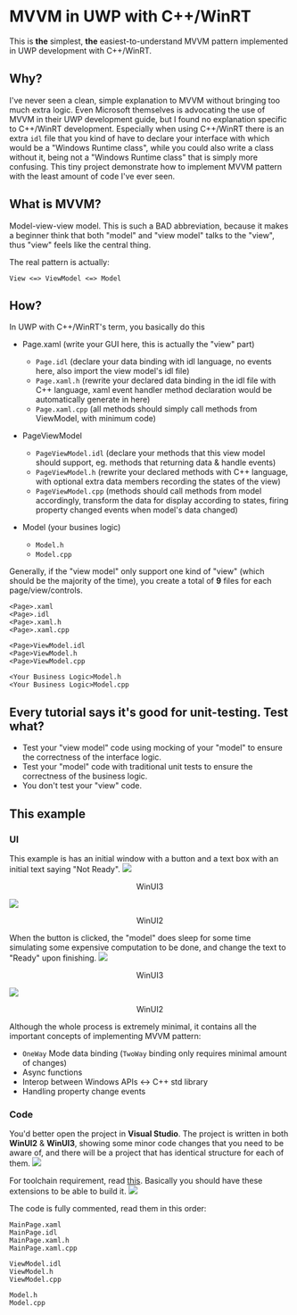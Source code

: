 # MVVM in UWP with C++/WinRT
This is **the** simplest, **the** easiest-to-understand MVVM pattern implemented in UWP development with C++/WinRT.

## Why?
I've never seen a clean, simple explanation to MVVM without bringing too much extra logic. Even Microsoft themselves is advocating the use of MVVM in their UWP development guide, 
but I found no explanation specific to C++/WinRT development. Especially when using C++/WinRT there is an extra `idl` file that you kind of have to declare your interface with 
which would be a "Windows Runtime class", while you could also write a class without it, being not a "Windows Runtime class" that is simply more confusing. 
This tiny project demonstrate how to implement MVVM pattern with the least amount of code I've ever seen.

## What is MVVM?
Model-view-view model. This is such a BAD abbreviation, because it makes a beginner think that both "model" and "view model" talks to the "view", thus "view" feels like the central thing.

The real pattern is actually:
```
View <=> ViewModel <=> Model
```

## How?
In UWP with C++/WinRT's term, you basically do this

+ Page.xaml			(write your GUI here, this is actually the "view" part)
	- `Page.idl`		(declare your data binding with idl language, no events here, also import the view model's idl file)
	- `Page.xaml.h`	(rewrite your declared data binding in the idl file with C++ language, xaml event handler method declaration would be automatically generate in here)
	- `Page.xaml.cpp` (all methods should simply call methods from ViewModel, with minimum code)

+ PageViewModel 
	- `PageViewModel.idl` (declare your methods that this view model should support, eg. methods that returning data & handle events)
	- `PageViewModel.h`	(rewrite your declared methods with C++ language, with optional extra data members recording the states of the view)
	- `PageViewModel.cpp` (methods should call methods from model accordingly, transform the data for display according to states, firing property changed events when model's data changed)

+ Model				(your busines logic)
	- `Model.h`	
	- `Model.cpp`


Generally, if the "view model" only support one kind of "view" (which should be the majority of the time), you create a total of **9** files for each page/view/controls.
```
<Page>.xaml
<Page>.idl
<Page>.xaml.h
<Page>.xaml.cpp

<Page>ViewModel.idl
<Page>ViewModel.h
<Page>ViewModel.cpp

<Your Business Logic>Model.h
<Your Business Logic>Model.cpp
```

## Every tutorial says it's good for unit-testing. Test what?
- Test your "view model" code using mocking of your "model" to ensure the correctness of the interface logic.
- Test your "model" code with traditional unit tests to ensure the correctness of the business logic.
- You don't test your "view" code.

## This example

### UI
This example is has an initial window with a button and a text box with an initial text saying "Not Ready".
![](screenshots/InitialWindow.png)
<p style="text-align: center;">WinUI3</p>

![](screenshots/WinUI2InitialWindow.png)
<p style="text-align: center;">WinUI2</p>


When the button is clicked, the "model" does sleep for some time simulating some expensive computation to be done,
and change the text to "Ready" upon finishing.
![](screenshots/Clicked.png)
<p style="text-align: center;">WinUI3</p>

![](screenshots/WinUI2Clicked.png)
<p style="text-align: center;">WinUI2</p>

Although the whole process is extremely minimal, it contains all the important concepts of implementing MVVM pattern:
- `OneWay` Mode data binding (`TwoWay` binding only requires minimal amount of changes)
- Async functions
- Interop between Windows APIs <-> C++ std library
- Handling property change events

### Code
You'd better open the project in **Visual Studio**.
The project is written in both **WinUI2** & **WinUI3**, showing some minor code changes that you need to be aware of, 
and there will be a project that has identical structure for each of them.
![](screenshots/Projects.png)


For toolchain requirement, read [this](https://docs.microsoft.com/en-us/windows/apps/windows-app-sdk/set-up-your-development-environment?tabs=vs-2022). Basically you should have these extensions to be able to build it.
![](screenshots/VisualStudioExtension.png)


The code is fully commented, read them in this order:
```
MainPage.xaml
MainPage.idl
MainPage.xaml.h
MainPage.xaml.cpp

ViewModel.idl
ViewModel.h
ViewModel.cpp

Model.h
Model.cpp
```